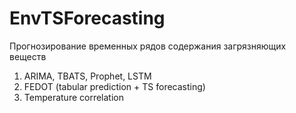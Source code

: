 # EnvTSForecasting
Прогнозирование временных рядов содержания загрязняющих веществ
1. ARIMA, TBATS, Prophet, LSTM
2. FEDOT (tabular prediction + TS forecasting)
3. Temperature correlation
